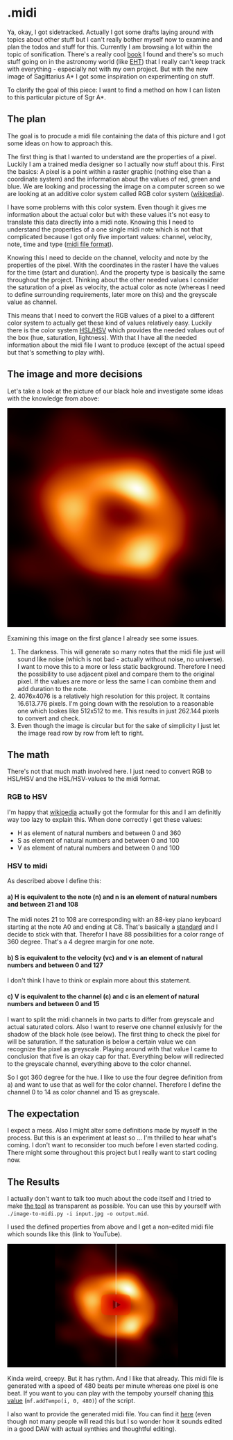 # .midi

Ya, okay, I got sidetracked. Actually I got some drafts laying around with topics about other stuff but I can't really bother myself now to examine and plan the todos and stuff for this. Currently I am browsing a lot within the topic of sonification. There's a really cool [book](https://sonification.de/handbook/) I found and there's so much stuff going on in the astronomy world (like [EHT](https://eventhorizontelescope.org/)) that I really can't keep track with everything - especially not with my own project. But with the new image of Sagittarius A* I got some inspiration on experimenting on stuff.

To clarify the goal of this piece: I want to find a method on how I can listen to this particular picture of Sgr A\*.

## The plan

The goal is to procude a midi file containing the data of this picture and I got some ideas on how to approach this.

The first thing is that I wanted to understand are the properties of a pixel. Luckily I am a trained media designer so I actually now stuff about this. First the basics: A pixel is a point within a raster graphic (nothing else than a coordinate system) and the information about the values of red, green and blue. We are looking and processing the image on a computer screen so we are looking at an additive color system called RGB color system ([wikipedia](https://en.wikipedia.org/wiki/RGB_color_spaces)).

I have some problems with this color system. Even though it gives me information about the actual color but with these values it's not easy to translate this data directly into a midi note. Knowing this I need to understand the properties of a one single midi note which is not that complicated because I got only five important values: channel, velocity, note, time and type ([midi file format](http://www.music.mcgill.ca/~ich/classes/mumt306/StandardMIDIfileformat.html)).

Knowing this I need to decide on the channel, velocity and note by the properties of the pixel. With the coordinates in the raster I have the values for the time (start and duration). And the property type is basically the same throughout the project. Thinking about the other needed values I consider the saturation of a pixel as velocity, the actual color as note (whereas I need to define surrounding requirements, later more on this) and the greyscale value as channel.

This means that I need to convert the RGB values of a pixel to a different color system to actually get these kind of values relatively easy. Luckily there is the color system [HSL/HSV](https://en.wikipedia.org/wiki/HSL_and_HSV) which provides the needed values out of the box (hue, saturation, lightness). With that I have all the needed information about the midi file I want to produce (except of the actual speed but that's something to play with).

## The image and more decisions

Let's take a look at the picture of our black hole and investigate some ideas with the knowledge from above:

![Image of the Sagittarius A* black hole](assets/midi-eso2208-eht-mwa.jpg "Image Credit: EHT Collaboration")

Examining this image on the first glance I already see some issues.

1. The darkness. This will generate so many notes that the midi file just will sound like noise (which is not bad - actually without noise, no universe). I want to move this to a more or less static background. Therefore I need the possibility to use adjacent pixel and compare them to the original pixel. If the values are more or less the same I can combine them and add duration to the note.
1. 4076x4076 is a relatively high resolution for this project. It contains 16.613.776 pixels. I'm going down with the resolution to a reasonable one which lookes like 512x512 to me. This results in just 262.144 pixels to convert and check.
1. Even though the image is circular but for the sake of simplicity I just let the image read row by row from left to right.

## The math

There's not that much math involved here. I just need to convert RGB to HSL/HSV and the HSL/HSV-values to the midi format.

### RGB to HSV

I'm happy that [wikipedia](https://en.wikipedia.org/wiki/HSL_and_HSV#From_RGB) actually got the formular for this and I am definitly way too lazy to explain this. When done correctly I get these values:

* H as element of natural numbers and between 0 and 360
* S as element of natural numbers and between 0 and 100
* V as element of natural numbers and between 0 and 100

### HSV to midi

As described above I define this:

#### a) H is equivalent to the note (n) and n is an element of natural numbers and between 21 and 108

The midi notes 21 to 108 are corresponding with an 88-key piano keyboard starting at the note A0 and ending at C8. That's basically a [standard](https://newt.phys.unsw.edu.au/jw/notes.html) and I decide to stick with that. Therefor I have 88 possibilities for a color range of 360 degree. That's a 4 degree margin for one note.

#### b) S is equivalent to the velocity (vc) and v is an element of natural numbers and between 0 and 127

I don't think I have to think or explain more about this statement.

#### c) V is equivalent to the channel (c) and c is an element of natural numbers and between 0 and 15

I want to split the midi channels in two parts to differ from greyscale and actual saturated colors. Also I want to reserve one channel exlusivly for the shadow of the black hole (see below). The first thing to check the pixel for will be saturation. If the saturation is below a certain value we can recognize the pixel as greyscale. Playing around with that value I came to conclusion that five is an okay cap for that. Everything below will redirected to the greyscale channel, everything above to the color channel.

So I got 360 degree for the hue. I like to use the four degree definition from a) and want to use that as well for the color channel. Therefore I define the channel 0 to 14 as color channel and 15 as greyscale.

## The expectation

I expect a mess. Also I might alter some definitions made by myself in the process. But this is an experiment at least so ... I'm thrilled to hear what's coming. I don't want to reconsider too much before I even started coding. There might some throughout this project but I really want to start coding now.

## The Results

I actually don't want to talk too much about the code itself and I tried to make [the tool](https://github.com/lauraherzog/universum-tonal/blob/main/tools/image-to-midi.py) as transparent as possible. You can use this by yourself with `./image-to-midi.py -i input.jpg -o output.mid`.

I used the defined properties from above and I get a non-edited midi file which sounds like this (link to YouTube).

[![Image of the video preview](assets/image-to-midi-sample-sgta-youtube.png "Image of the video preview")](https://youtu.be/N4S83Uz5gXs)

Kinda weird, creepy. But it has rythm. And I like that already. This midi file is generated with a speed of 480 beats per minute whereas one pixel is one beat. If you want to you can play with the tempoby yourself chaning [this value](https://github.com/lauraherzog/universum-tonal/blob/main/tools/image-to-midi.py#L148) (`mf.addTempo(i, 0, 480)`) of the script.

I also want to provide the generated midi file. You can find it [here](https://github.com/lauraherzog/universum-tonal/blob/main/tools/resources/image-to-midi/image-to-midi-sample-sgta.mid) (even though not many people will read this but I so wonder how it sounds edited in a good DAW with actual synthies and thoughtful editing).

